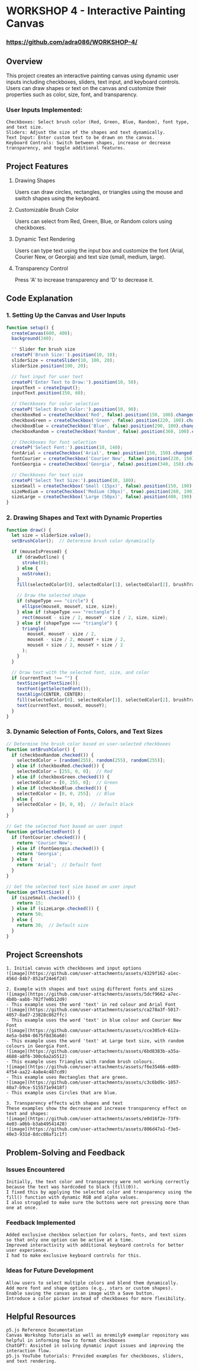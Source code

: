 # WORKSHOP 4 - Interactive Painting Canvas
### https://github.com/adra086/WORKSHOP-4/

## Overview

This project creates an interactive painting canvas using dynamic user inputs including checkboxes, sliders, text input, and keyboard controls. Users can draw shapes or text on the canvas and customize their properties such as color, size, font, and transparency.

### User Inputs Implemented:

    Checkboxes: Select brush color (Red, Green, Blue, Random), font type, and text size.
    Sliders: Adjust the size of the shapes and text dynamically.
    Text Input: Enter custom text to be drawn on the canvas.
    Keyboard Controls: Switch between shapes, increase or decrease transparency, and toggle additional features.

## Project Features
1. Drawing Shapes

    Users can draw circles, rectangles, or triangles using the mouse and switch shapes using the keyboard.

2. Customizable Brush Color

    Users can select from Red, Green, Blue, or Random colors using checkboxes.

3. Dynamic Text Rendering

    Users can type text using the input box and customize the font (Arial, Courier New, or Georgia) and text size (small, medium, large).

4. Transparency Control

    Press 'A' to increase transparency and 'D' to decrease it.

## Code Explanation
### 1. Setting Up the Canvas and User Inputs

```javascript
function setup() {
  createCanvas(600, 400);
  background(240);

  '' Slider for brush size
  createP('Brush Size:').position(10, 10);
  sliderSize = createSlider(10, 100, 20);
  sliderSize.position(100, 20);

  // Text input for user text
  createP('Enter Text to Draw:').position(10, 50);
  inputText = createInput();
  inputText.position(150, 60);

  // Checkboxes for color selection
  createP('Select Brush Color:').position(10, 90);
  checkboxRed = createCheckbox('Red', false).position(150, 100).changed(deselectOtherColors);
  checkboxGreen = createCheckbox('Green', false).position(220, 100).changed(deselectOtherColors);
  checkboxBlue = createCheckbox('Blue', false).position(290, 100).changed(deselectOtherColors);
  checkboxRandom = createCheckbox('Random', false).position(360, 100).changed(deselectOtherColors);

  // Checkboxes for font selection
  createP('Select Font:').position(10, 140);
  fontArial = createCheckbox('Arial', true).position(150, 150).changed(deselectOtherFonts); // Default font
  fontCourier = createCheckbox('Courier New', false).position(220, 150).changed(deselectOtherFonts);
  fontGeorgia = createCheckbox('Georgia', false).position(340, 150).changed(deselectOtherFonts);

  // Checkboxes for text size
  createP('Select Text Size:').position(10, 180);
  sizeSmall = createCheckbox('Small (15px)', false).position(150, 190).changed(deselectOtherSizes);
  sizeMedium = createCheckbox('Medium (30px)', true).position(260, 190).changed(deselectOtherSizes); // Default size
  sizeLarge = createCheckbox('Large (50px)', false).position(400, 190).changed(deselectOtherSizes);
}
```

### 2. Drawing Shapes and Text with Dynamic Properties

```javascript
function draw() {
  let size = sliderSize.value();
  setBrushColor();  // Determine brush color dynamically

  if (mouseIsPressed) {
    if (drawOutline) {
      stroke(0);
    } else {
      noStroke();
    }
    fill(selectedColor[0], selectedColor[1], selectedColor[2], brushTransparency);

    // Draw the selected shape
    if (shapeType === "circle") {
      ellipse(mouseX, mouseY, size, size);
    } else if (shapeType === "rectangle") {
      rect(mouseX - size / 2, mouseY - size / 2, size, size);
    } else if (shapeType === "triangle") {
      triangle(
        mouseX, mouseY - size / 2,
        mouseX - size / 2, mouseY + size / 2,
        mouseX + size / 2, mouseY + size / 2
      );
    }
  }

  // Draw text with the selected font, size, and color
  if (currentText !== "") {
    textSize(getTextSize());
    textFont(getSelectedFont());
    textAlign(CENTER, CENTER);
    fill(selectedColor[0], selectedColor[1], selectedColor[2], brushTransparency);
    text(currentText, mouseX, mouseY);
  }
}
```

### 3. Dynamic Selection of Fonts, Colors, and Text Sizes

```javascript
// Determine the brush color based on user-selected checkboxes
function setBrushColor() {
  if (checkboxRandom.checked()) {
    selectedColor = [random(255), random(255), random(255)];
  } else if (checkboxRed.checked()) {
    selectedColor = [255, 0, 0];  // Red
  } else if (checkboxGreen.checked()) {
    selectedColor = [0, 255, 0];  // Green
  } else if (checkboxBlue.checked()) {
    selectedColor = [0, 0, 255];  // Blue
  } else {
    selectedColor = [0, 0, 0];  // Default black
  }
}

// Get the selected font based on user input
function getSelectedFont() {
  if (fontCourier.checked()) {
    return 'Courier New';
  } else if (fontGeorgia.checked()) {
    return 'Georgia';
  } else {
    return 'Arial';  // Default font
  }
}

// Get the selected text size based on user input
function getTextSize() {
  if (sizeSmall.checked()) {
    return 15;
  } else if (sizeLarge.checked()) {
    return 50;
  } else {
    return 30;  // Default size
  }
}
```

## Project Screenshots

    1. Initial canvas with checkboxes and input options
    ![image](https://github.com/user-attachments/assets/4329f162-a1ec-456d-84b7-852af24e6f2d)
    
    2. Example with shapes and text using different fonts and sizes
    ![image](https://github.com/user-attachments/assets/5dcf9662-a7ec-4b8b-aabb-702f7e0b12d9)
    - This example uses the word 'text' in red colour and Arial Font 
    ![image](https://github.com/user-attachments/assets/ca278a3f-5017-4057-8ad7-23828c862ffc)
    - This example uses the word 'text' in blue colour and Courier New Font
    ![image](https://github.com/user-attachments/assets/cce305c9-612a-4e5a-b494-0675f8d36a60)
    - This example uses the word 'text' at Large text size, with random colours in Georgia Font. 
    ![image](https://github.com/user-attachments/assets/6bd8383b-a35a-4688-a8f6-300c6a2a5512)
    - This example uses Triangles with random brush colours.
    ![image](https://github.com/user-attachments/assets/f6e35466-ed89-4f54-aa22-4a8e4c487cd9)
    - This example uses Rectangles that are green.
    ![image](https://github.com/user-attachments/assets/c3c6bd9c-1057-40a7-b9ce-515571e9418f)
    - This example uses Circles that are blue.
    
    3. Transparency effects with shapes and text
    These examples show the decrease and increase transparency effect on text and shapes: 
    ![image](https://github.com/user-attachments/assets/e0d16f2e-73f9-4e03-a0bb-b3ab49541428)
    ![image](https://github.com/user-attachments/assets/806d47a1-f3e5-40e3-931d-8dcc08af1c1f)
   

## Problem-Solving and Feedback
### Issues Encountered

    Initially, the text color and transparency were not working correctly because the text was hardcoded to black (fill(0)).
    I fixed this by applying the selected color and transparency using the fill() function with dynamic RGB and alpha values.
    I also struggled to make sure the buttons were not pressing more than one at once. 

### Feedback Implemented

    Added exclusive checkbox selection for colors, fonts, and text sizes so that only one option can be active at a time.
    Improved interactivity with additional keyboard controls for better user experience.
    I had to make exclusive keyboard controls for this. 

### Ideas for Future Development

    Allow users to select multiple colors and blend them dynamically.
    Add more font and shape options (e.g., stars or custom shapes).
    Enable saving the canvas as an image with a Save button.
    Introduce a color picker instead of checkboxes for more flexibility.

## Helpful Resources

    p5.js Reference Documentation
    Canvas Workshop Tutorials as well as mremily9 exemplar repository was helpful in informing how to format checkboxes
    ChatGPT: Assisted in solving dynamic input issues and improving the interaction flow.
    p5.js YouTube tutorials: Provided examples for checkboxes, sliders, and text rendering.
